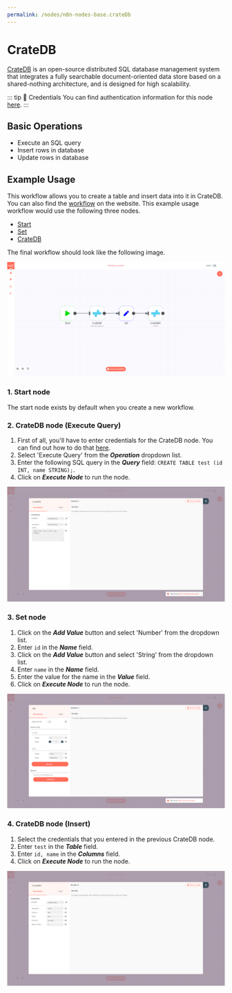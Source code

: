 ```yaml
---
permalink: /nodes/n8n-nodes-base.crateDb
---
```


# CrateDB

[CrateDB](https://crate.io/) is an open-source distributed SQL database management system that integrates a fully searchable document-oriented data store based on a shared-nothing architecture, and is designed for high scalability.

::: tip 🔑 Credentials
You can find authentication information for this node [here](../../../credentials/CrateDB/README.md).
:::	

## Basic Operations

- Execute an SQL query
- Insert rows in database
- Update rows in database


## Example Usage

This workflow allows you to create a table and insert data into it in CrateDB. You can also find the [workflow](https://n8n.io/workflows/597) on the website. This example usage workflow would use the following three nodes.
- [Start](../../core-nodes/Start/README.md)
- [Set](../../core-nodes/Set/README.md)
- [CrateDB]()

The final workflow should look like the following image.

![A workflow with the CrateDB node](./workflow.png)

### 1. Start node

The start node exists by default when you create a new workflow.

### 2. CrateDB node (Execute Query)

1. First of all, you'll have to enter credentials for the CrateDB node. You can find out how to do that [here](../../../credentials/CrateDB/README.md).
2. Select 'Execute Query' from the ***Operation*** dropdown list.
3. Enter the following SQL query in the ***Query*** field: `CREATE TABLE test (id INT, name STRING);`.
5. Click on ***Execute Node*** to run the node.

![Using the CreateDB node to create a table](./step2.png)

### 3. Set node

1. Click on the ***Add Value*** button and select 'Number' from the dropdown list.
2. Enter `id` in the ***Name*** field.
3. Click on the ***Add Value*** button and select 'String' from the dropdown list.
4. Enter `name` in the ***Name*** field.
5. Enter the value for the name in the ***Value*** field.
6. Click on ***Execute Node*** to run the node.

![Using the Set node to set data to be inserted by the CrateDB node](./step3.png)

### 4. CrateDB node (Insert)

1. Select the credentials that you entered in the previous CrateDB node.
2. Enter `test` in the ***Table*** field.
3. Enter `id, name` in the ***Columns*** field.
4. Click on ***Execute Node*** to run the node.

![Using the CrateDB node to insert data into a table](./step4.png)
